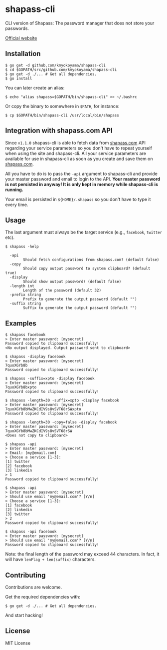# shapass-cli

CLI version of Shapass: The password manager that does not store your passwords.

[Official website](https://shapass.com/)

## Installation

```
$ go get -d github.com/kmyokoyama/shapass-cli
$ cd $GOPATH/src/github.com/kmyokoyama/shapass-cli
$ go get -d ./... # Get all dependencies.
$ go install
```

You can later create an alias:

```
$ echo "alias shapass=$GOPATH/bin/shapass-cli" >> ~/.bashrc
```

Or copy the binary to somewhere in `$PATH`, for instance:

```
$ cp $GOPATH/bin/shapass-cli /usr/local/bin/shapass
```

## Integration with shapass.com API

Since `v1.1.0` shapass-cli is able to fetch data from [shapass.com](shapass.com) API
regarding your service parameters so you don't have to repeat yourself when using the
site and shapass-cli. All your service parameters are available for use in shapass-cli
as soon as you create and save them on [shapass.com](shapass.com).

All you have to do is to pass the `-api` argument to shapass-cli
and provide your master password and email to login to the API. **Your master password
is not persisted in anyway! It is only kept in memory while shapass-cli is running.**

Your email is persisted in `${HOME}/.shapass` so you don't have to type it every time.

## Usage

The last argument must always be the target service (e.g., `facebook`, `twitter` etc).
```
$ shapass -help

  -api
        Should fetch configurations from shapass.com? (default false)
  -copy
        Should copy output password to system clipboard? (default true)
  -display
        Should show output password? (default false)
  -length int
        Length of the password (default 32)
  -prefix string
        Prefix to generate the output password (default "")
  -suffix string
        Suffix to generate the output password (default "")
```

## Examples

```
$ shapass facebook
> Enter master password: [mysecret]
Password copied to clipboard successfully!
<No output displayed. Output password sent to clipboard>
```

```
$ shapass -display facebook
> Enter master password: [mysecret]
7quoXGYb8b
Password copied to clipboard successfully!
```

```
$ shapass -suffix=xpto -display facebook
> Enter master password: [mysecret]
7quoXGYb8bxpto
Password copied to clipboard successfully!
```

```
$ shapass -length=30 -suffix=xpto -display facebook
> Enter master password: [mysecret]
7quoXGYb8bMwZKCdIV9s8vSVT68rSWxpto
Password copied to clipboard successfully!
```

```
$ shapass -length=30 -copy=false -display facebook
> Enter master password: [mysecret]
7quoXGYb8bMwZKCdIV9s8vSVT68rSW
<Does not copy to clipboard>
```

```
$ shapass -api
> Enter master password: [mysecret]
> Email: [my@email.com]
> Choose a service [1-3]:
[1] twitter
[2] facebook
[3] linkedin
> 1
Password copied to clipboard successfully!
```

```
$ shapass -api
> Enter master password: [mysecret]
> Should use email 'my@email.com'? [Y/n] 
> Choose a service [1-3]:
[1] facebook
[2] linkedin
[3] twitter
> 2
Password copied to clipboard successfully!
```

```
$ shapass -api facebook
> Enter master password: [mysecret]
> Should use email 'my@email.com'? [Y/n] 
Password copied to clipboard successfully!
```

Note: the final length of the password may exceed 44 characters. In fact, it will have
`lenFlag + len(suffix)` characters.

## Contributing

Contributions are welcome.

Get the required dependencies with:

```
$ go get -d ./... # Get all dependencies.
```

And start hacking!

## License

MIT License
